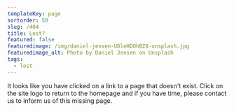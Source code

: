 ```yaml
---
templateKey: page
sortorder: 50
slug: /404
title: Lost?
featured: false
featuredimage: /img/daniel-jensen-UDleHDOhBZ8-unsplash.jpg
featuredimage_alt: Photo by Daniel Jensen on Unsplash
tags:
  - lost
---
```

It looks like you have clicked on a link to a page that doesn't exist. Click on the site logo to return to the homepage and if you have time, please contact us to inform us of this missing page. 

